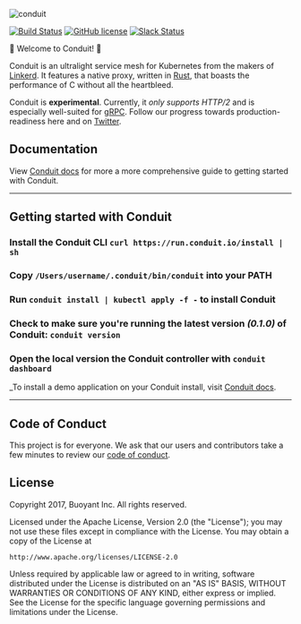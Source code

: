 ![conduit][logo]

[![Build Status][ci-badge]][ci]
[![GitHub license][license-badge]](LICENSE)
[![Slack Status][slack-badge]][slack]

:balloon: Welcome to Conduit! :wave:

Conduit is an ultralight service mesh for Kubernetes from the makers of [Linkerd][l5d]. It
features a native proxy, written in [Rust][rust], that boasts the performance of C without
all the heartbleed.

Conduit is **experimental**. Currently, it _only supports HTTP/2_ and is especially
well-suited for [gRPC][grpc]. Follow our progress towards production-readiness here and on
[Twitter][Twitter].

<!-- TODO add roadmap link -->

## Documentation

View [Conduit docs][conduit-docs] for more a more comprehensive guide to getting started with Conduit.

___

## Getting started with Conduit

### Install the Conduit CLI `curl https://run.conduit.io/install | sh `

### Copy `/Users/username/.conduit/bin/conduit` into your PATH

### Run `conduit install | kubectl apply -f -` to install Conduit

### Check to make sure you're running the latest version _(0.1.0)_ of Conduit: `conduit version`

### Open the local version the Conduit controller with `conduit dashboard`

_To install a demo application on your Conduit install, visit [Conduit docs][conduit-demo].
___

## Code of Conduct

This project is for everyone. We ask that our users and contributors take a few minutes to review our [code of conduct][coc].

## License

Copyright 2017, Buoyant Inc. All rights reserved.

Licensed under the Apache License, Version 2.0 (the "License"); you may not use
these files except in compliance with the License. You may obtain a copy of the
License at

    http://www.apache.org/licenses/LICENSE-2.0

Unless required by applicable law or agreed to in writing, software distributed under the License is distributed on an "AS IS" BASIS, WITHOUT WARRANTIES OR CONDITIONS OF ANY KIND, either express or implied. See the License for the specific language governing permissions and limitations under the License.

<!-- refs -->
[ci]: https://travis-ci.org/runconduit/conduit
[ci-badge]: https://travis-ci.org/runconduit/conduit.svg?branch=master
[coc]: https://github.com/linkerd/linkerd/wiki/Linkerd-code-of-conduct
[conduit-demo]: https://conduit.io/getting-started/#install-the-demo-app
[conduit-docs]: https://conduit.io/docs/
<!-- [examples]: https://github.com/runconduit/conduit-examples -->
[grpc]: https://grpc.io/
[l5d]: https://linkerd.io/
[license-badge]: https://img.shields.io/github/license/linkerd/linkerd.svg
[logo]: https://user-images.githubusercontent.com/240738/33589722-649152de-d92f-11e7-843a-b078ac889a39.png
<!-- [releases]: https://github.com/runconduit/conduit -->
[rust]: https://rust-lang.org/
[Twitter]: https://twitter.com/runconduit/
[slack-badge]: http://slack.linkerd.io/badge.svg
[slack]: http://slack.linkerd.io
